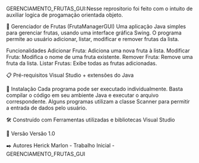GERENCIAMENTO_FRUTAS_GUI:Nesse reprositorio foi feito com o intuito de auxiliar logica de progamação orientada objeto.

🚀 Gerenciador de Frutas (FrutaManagerGUI)
Uma aplicação Java simples para gerenciar frutas, usando uma interface gráfica Swing. O programa permite ao usuário adicionar, listar, modificar e remover frutas da lista.

Funcionalidades
Adicionar Fruta: Adiciona uma nova fruta à lista.
Modificar Fruta: Modifica o nome de uma fruta existente.
Remover Fruta: Remove uma fruta da lista.
Listar Frutas: Exibe todas as frutas adicionadas.

📋 Pré-requisitos Visual Studio + extensões do Java

🔧 Instalação Cada programa pode ser executado individualmente. Basta compilar o código em seu ambiente Java e executar o arquivo correspondente. Alguns programas utilizam a classe Scanner para permitir a entrada de dados pelo usuário.

🛠️ Construído com Ferramentas utilizadas e bibliotecas Visual Studio

📌 Versão Versão 1.0

✒️ Autores Herick Marlon - Trabalho Inicial - GERENCIAMENTO_FRUTAS_GUI

